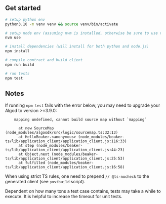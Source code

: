 ## Get started

```sh
# setup python env
python3.10 -m venv venv && source venv/bin/activate

# setup node env (assuming nvm is installed, otherwise be sure to use v16)
nvm use

# install dependencies (will install for both python and node.js)
npm install

# compile contract and build client
npm run build

# run tests
npm test
```

## Notes

If running `npm test` fails with the error below, you may need to upgrade your Algod to version >=3.9.0:

```
    mapping undefined, cannot build source map without `mapping`

      at new SourceMap (node_modules/algosdk/src/logic/sourcemap.ts:32:13)
      at HelloBeaker.<anonymous> (node_modules/beaker-ts/lib/application_client/application_client.js:116:33)
      at step (node_modules/beaker-ts/lib/application_client/application_client.js:44:23)
      at Object.next (node_modules/beaker-ts/lib/application_client/application_client.js:25:53)
      at fulfilled (node_modules/beaker-ts/lib/application_client/application_client.js:16:58)
```

When using strict TS rules, one need to prepend `// @ts-nocheck` to the generated client (see `postbuild` script).

Dependent on how many txns a test case contains, tests may take a while to execute. It is helpful to increase the timeout for unit tests.
